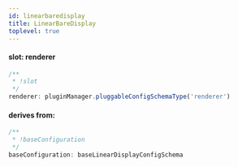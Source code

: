 ```yaml
---
id: linearbaredisplay
title: LinearBareDisplay
toplevel: true
---
```


#### slot: renderer

```js
/**
 * !slot
 */
renderer: pluginManager.pluggableConfigSchemaType('renderer')
```

#### derives from:

```js
/**
 * !baseConfiguration
 */
baseConfiguration: baseLinearDisplayConfigSchema
```
